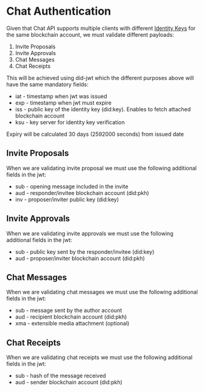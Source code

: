 # Chat Authentication

Given that Chat API supports multiple clients with different [Identity Keys](./chat-identity-keys.md) for the same blockchain account, we must validate different payloads:

1. Invite Proposals
2. Invite Approvals
3. Chat Messages
4. Chat Receipts

This will be achieved using did-jwt which the different purposes above will have the same mandatory fields:

* iat - timestamp when jwt was issued 
* exp - timestamp when jwt must expire
* iss - public key of the identity key (did:key). Enables to fetch attached blockchain account
* ksu - key server for identity key verification

Expiry will be calculated 30 days (2592000 seconds) from issued date


## Invite Proposals

When we are validating invite proposal we must use the following additional fields in the jwt:

* sub - opening message included in the invite
* aud - responder/invitee blockchain account (did:pkh)
* inv - proposer/inviter public key (did:key)

## Invite Approvals

When we are validating invite approvals we must use the following additional fields in the jwt:

* sub - public key sent by the responder/invitee (did:key)
* aud - proposer/inviter blockchain account (did:pkh)


## Chat Messages

When we are validating chat messages we must use the following additional fields in the jwt:

* sub - message sent by the author account
* aud - recipient blockchain account (did:pkh)
* xma - extensible media attachment (optional)

## Chat Receipts

When we are validating chat receipts we must use the following additional fields in the jwt:

* sub - hash of the message received
* aud - sender blockchain account (did:pkh)

